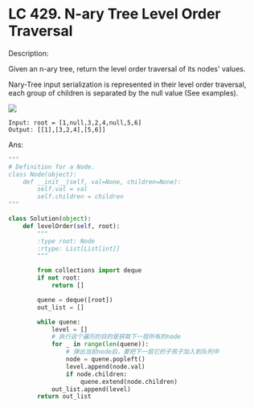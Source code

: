 
# LC 429. N-ary Tree Level Order Traversal

 Description: 
 
Given an n-ary tree, return the level order traversal of its nodes' values.

Nary-Tree input serialization is represented in their level order traversal, each group of children is separated by the null value (See examples).

<img src = "https://assets.leetcode.com/uploads/2018/10/12/narytreeexample.png">

```
Input: root = [1,null,3,2,4,null,5,6]
Output: [[1],[3,2,4],[5,6]]
```

Ans:

```py
"""
# Definition for a Node.
class Node(object):
    def __init__(self, val=None, children=None):
        self.val = val
        self.children = children
"""

class Solution(object):
    def levelOrder(self, root):
        """
        :type root: Node
        :rtype: List[List[int]]
        """

        from collections import deque
        if not root:
            return []

        quene = deque([root])
        out_list = []

        while quene:
            level = []
            # 执行这个遍历的目的是获取下一层所有的node
            for _ in range(len(quene)):
                # 弹出当前node后，要把下一层它的子孩子加入到队列中
                node = quene.popleft()
                level.append(node.val)
                if node.children:
                    quene.extend(node.children)
            out_list.append(level)
        return out_list
```